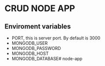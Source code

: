 # CRUD NODE APP

## Enviroment variables
* PORT, this is server port. By default is 3000
* MONGODB_USER
* MONGODB_PASSWORD
* MONGODB_HOST
* MONGODB_DATABASE# node-app
